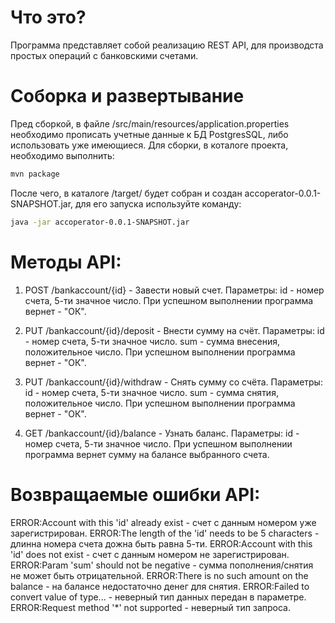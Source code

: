# Что это?
Программа представляет собой реализацию REST API, для производста простых операций с банковскими счетами.

# Соборка и развертывание
Пред сборкой, в файле /src/main/resources/application.properties необходимо прописать учетные данные к БД PostgresSQL, либо использовать уже имеющиеся.
Для сборки, в коталоге проекта, необходимо выполнить:
```bash
mvn package
```
После чего, в каталоге /target/ будет собран и создан accoperator-0.0.1-SNAPSHOT.jar, для его запуска используйте команду:
```bash
java -jar accoperator-0.0.1-SNAPSHOT.jar
```

# Методы API:
1) POST /bankaccount/{id} - Завести новый счет. 
  Параметры: id - номер счета, 5-ти значное число.
  При успешном выполнении программа вернет - "ОК".
  
2) PUT /bankaccount/{id}/deposit - Внести сумму на счёт. 
  Параметры: id - номер счета, 5-ти значное число.
             sum - сумма внесения, положительное число.
  При успешном выполнении программа вернет - "ОК".
  
3) PUT /bankaccount/{id}/withdraw - Снять сумму со счёта. 
  Параметры: id - номер счета, 5-ти значное число.
             sum - сумма снятия, положительное число.
  При успешном выполнении программа вернет - "ОК".
  
4) GET /bankaccount/{id}/balance - Узнать баланс. 
  Параметры: id - номер счета, 5-ти значное число.
  При успешном выполнении программа вернет сумму на балансе выбранного счета.
  
  # Возвращаемые ошибки API:
  ERROR:Account with this 'id' already exist - счет с данным номером уже зарегистрирован.
  ERROR:The length of the 'id' needs to be 5 characters - длинна номера счета дожна быть равна 5-ти.
  ERROR:Account with this 'id' does not exist - счет с данным номером не зарегистрирован.
  ERROR:Param 'sum' should not be negative - сумма пополнения/снятия не может быть отрицательной.
  ERROR:There is no such amount on the balance - на балансе недостаточно денег для снятия.
  ERROR:Failed to convert value of type... - неверный тип данных передан в параметре.
  ERROR:Request method '*' not supported - неверный тип запроса.
